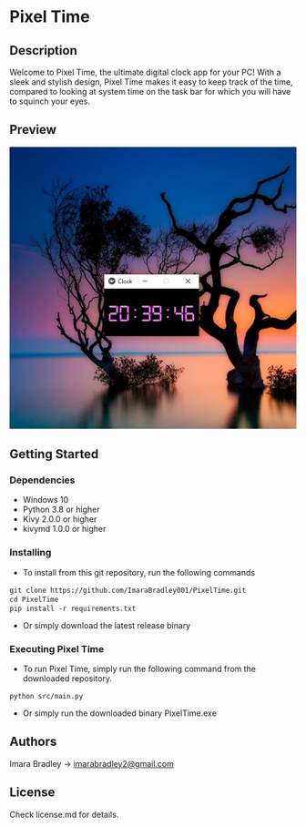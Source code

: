 # Pixel Time

## Description
Welcome to Pixel Time, the ultimate digital clock app for your PC! With a sleek and stylish design, Pixel Time makes it easy to keep track of the time, compared to looking at system time on the task bar for which you will have to squinch your eyes.

## Preview
![alt text](https://github.com/ImaraBradley001/PixelTime/raw/master/preview/1.png)

## Getting Started

### Dependencies

*  Windows 10
* Python 3.8 or higher
* Kivy 2.0.0 or higher
* kivymd 1.0.0 or higher

### Installing

* To install from this git repository, run the following commands
```
git clone https://github.com/ImaraBradley001/PixelTime.git
cd PixelTime
pip install -r requirements.txt
```
* Or simply download the latest release binary

### Executing Pixel Time
* To run Pixel Time, simply run the following command from the downloaded repository.
```
python src/main.py
```
* Or simply run the downloaded binary PixelTime.exe 

## Authors

Imara Bradley -> imarabradley2@gmail.com

## License

Check license.md for details.
